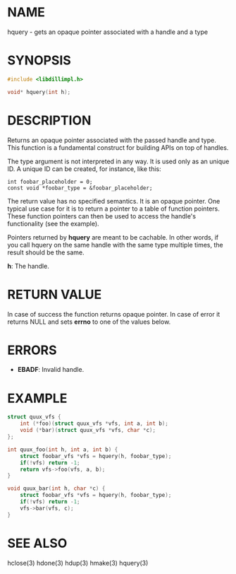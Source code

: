 # NAME

hquery - gets an opaque pointer associated with a handle and a type

# SYNOPSIS

```c
#include <libdillimpl.h>

void* hquery(int h);
```

# DESCRIPTION

Returns an opaque pointer associated with the passed handle and
type.  This function is a fundamental construct for building APIs
on top of handles.

The type argument is not interpreted in any way. It is used only
as an unique ID.  A unique ID can be created, for instance, like
this:

```
int foobar_placeholder = 0;
const void *foobar_type = &foobar_placeholder;
```

The  return value has no specified semantics. It is an opaque
pointer.  One typical use case for it is to return a pointer to a
table of function pointers.  These function pointers can then be
used to access the handle's functionality (see the example).

Pointers returned by **hquery** are meant to be cachable. In other
words, if you call hquery on the same handle with the same type
multiple times, the result should be the same.

**h**: The handle.

# RETURN VALUE

In case of success the function returns opaque pointer. In case of error it returns NULL and sets **errno** to one of the values below.

# ERRORS

* **EBADF**: Invalid handle.

# EXAMPLE

```c
struct quux_vfs {
    int (*foo)(struct quux_vfs *vfs, int a, int b);
    void (*bar)(struct quux_vfs *vfs, char *c);
};

int quux_foo(int h, int a, int b) {
    struct foobar_vfs *vfs = hquery(h, foobar_type);
    if(!vfs) return -1;
    return vfs->foo(vfs, a, b);
}

void quux_bar(int h, char *c) {
    struct foobar_vfs *vfs = hquery(h, foobar_type);
    if(!vfs) return -1;
    vfs->bar(vfs, c);
}
```
# SEE ALSO

hclose(3) hdone(3) hdup(3) hmake(3) hquery(3) 
